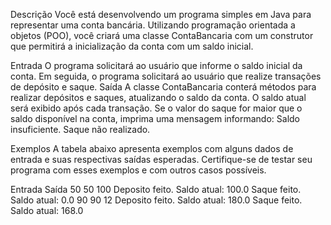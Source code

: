 Descrição
Você está desenvolvendo um programa simples em Java para representar uma conta bancária. Utilizando programação orientada a objetos (POO), você criará uma classe ContaBancaria com um construtor que permitirá a inicialização da conta com um saldo inicial.

Entrada
O programa solicitará ao usuário que informe o saldo inicial da conta.
Em seguida, o programa solicitará ao usuário que realize transações de depósito e saque.
Saída
A classe ContaBancaria conterá métodos para realizar depósitos e saques, atualizando o saldo da conta.
O saldo atual será exibido após cada transação.
Se o valor do saque for maior que o saldo disponível na conta, imprima uma mensagem informando: Saldo insuficiente. Saque não realizado.
 

Exemplos
A tabela abaixo apresenta exemplos com alguns dados de entrada e suas respectivas saídas esperadas. Certifique-se de testar seu programa com esses exemplos e com outros casos possíveis.

Entrada	Saída
50
50
100	Deposito feito.
Saldo atual: 100.0
Saque feito.
Saldo atual: 0.0
90
90
12	Deposito feito.
Saldo atual: 180.0
Saque feito.
Saldo atual: 168.0
